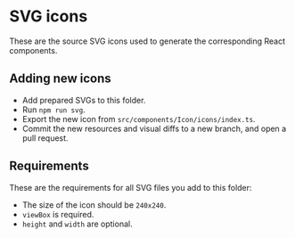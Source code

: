 # SVG icons

These are the source SVG icons used to generate the corresponding React components.

## Adding new icons

* Add prepared SVGs to this folder.
* Run `npm run svg`.
* Export the new icon from `src/components/Icon/icons/index.ts`.
* Commit the new resources and visual diffs to a new branch, and open a pull request.

## Requirements

These are the requirements for all SVG files you add to this folder:

* The size of the icon should be `240x240`.
* `viewBox` is required.
* `height` and `width` are optional.

